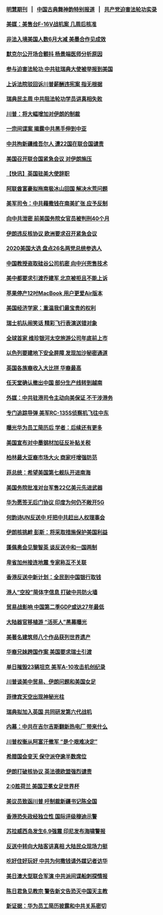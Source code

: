 #### [明慧期刊](https://github.com/gfw-breaker/mh-qikan) &nbsp;&nbsp;|&nbsp;&nbsp; [中国古典舞神韵特别报道](https://github.com/gfw-breaker/mh-news/blob/master/shenyun.md?t=07110735) &nbsp;&nbsp;|&nbsp;&nbsp; [共产党迫害法轮功实录](https://github.com/gfw-breaker/mh-news/blob/master/README.md?t=07110735)  

#### [美媒：美售台F-16V战机案 几周后核准](../pages/nsc418/n11377771.md?t=07110735) 

#### [非法入境美国人数6月大减 美墨合作见成效](../pages/nsc418/n11377308.md?t=07110735) 

#### [默克尔公开场合颤抖 杨景端医师分析原因](../pages/nsc418/n11377100.md?t=07110735) 

#### [参与迫害法轮功 中共驻瑞典大使被举报到美国](../pages/nsc418/n11376727.md?t=07110735) 

#### [上诉法院驳回诉川普薪酬违宪案 指无根据](../pages/nsc418/n11376979.md?t=07110735) 

#### [瑞典民主周 中共阻法轮功学员讲真相失败](../pages/nsc418/n11376814.md?t=07110735) 

#### [川普：将大幅增加对伊朗的制裁](../pages/nsc418/n11376633.md?t=07110735) 

#### [一宗间谍案 揭露中共黑手伸到中亚](../pages/nsc418/n11376477.md?t=07110735) 

#### [中共拘新疆维吾尔人 遭22国在联合国谴责](../pages/nsc418/n11376307.md?t=07110735) 

#### [美国召开联合国紧急会议 对伊朗施压](../pages/nsc418/n11376199.md?t=07110735) 

#### [【快讯】英国驻美大使辞职](../pages/nsc418/n11376087.md?t=07110735) 

#### [阿联酋富豪拟拖南极冰山回国 解决水荒问题](../pages/nsc418/n11375742.md?t=07110735) 

#### [美军司令：中共藉撒钱在南美扩张 应予反制](../pages/nsc418/n11375541.md?t=07110735) 

#### [向中共泄密 前美国务院女官员被判刑40个月](../pages/nsc418/n11374763.md?t=07110735) 

#### [伊朗违反核协议 欧洲要求召开紧急会议](../pages/nsc418/n11374980.md?t=07110735) 

#### [2020美国大选 盘点26名两党总统参选人](../pages/nsc418/n11374447.md?t=07110735) 

#### [中国教授盗取硅谷公司机密 向中兴兜售技术](../pages/nsc418/n11374684.md?t=07110735) 

#### [美中都要求引渡乔建军 北京被拒且不能上诉](../pages/nsc418/n11374492.md?t=07110735) 

#### [苹果停产12吋MacBook 用户更爱Air版本](../pages/nsc418/n11374258.md?t=07110735) 

#### [美国经济学家：重温我们最宝贵的权利](../pages/nsc418/n11374224.md?t=07110735) 

#### [瑞士机队闹笑话 精彩飞行表演送错对象](../pages/nsc418/n11374240.md?t=07110735) 

#### [全球首家 维珍银河太空旅游公司年底前上市](../pages/nsc418/n11374098.md?t=07110735) 

#### [以色列要建地下安全屏障 发现加沙秘密通道](../pages/nsc418/n11374020.md?t=07110735) 

#### [英国各族裔收入大比拼  华裔最高](../pages/nsc418/n11374091.md?t=07110735) 

#### [任天堂确认撤出中国 部分生产线转到越南](../pages/nsc418/n11374101.md?t=07110735) 

#### [外媒：中共驻港司令主动向美保证 不干涉港务](../pages/nsc418/n11373673.md?t=07110735) 

#### [专门追踪导弹 美军RC-135S侦察机飞往中东](../pages/nsc418/n11373733.md?t=07110735) 

#### [曝光华为员工简历后 学者：后续还有更多](../pages/nsc418/n11373245.md?t=07110735) 

#### [美国宣布对中墨钢材加征反补贴关税](../pages/nsc418/n11373591.md?t=07110735) 

#### [柏林最大亚裔市场大火 商家吁增强防范](../pages/nsc418/n11373505.md?t=07110735) 

#### [菲总统：希望美国第七舰队开进南海](../pages/nsc418/n11373325.md?t=07110735) 

#### [美国务院批准对台军售22亿美元先进武器](../pages/nsc418/n11372759.md?t=07110735) 

#### [华为愿签无后门协议 印度为何仍不敞开5G](../pages/nsc418/n11372425.md?t=07110735) 

#### [何韵诗UN反送中 吁把中共赶出人权理事会](../pages/nsc418/n11372333.md?t=07110735) 

#### [伊朗核挑衅 彭斯：将采取措施保护美国利益](../pages/nsc418/n11372220.md?t=07110735) 

#### [蓬佩奥会见黎智英 谈反送中和一国两制](../pages/nsc418/n11372426.md?t=07110735) 

#### [卑省加州接连地震 专家称互不关联](../pages/nsc418/n11371137.md?t=07110735) 

#### [香港反送中新计划：全民到中国银行取钱](../pages/nsc418/n11372291.md?t=07110735) 

#### [港人“空投”简体字信息 打破中共防火墙](../pages/nsc418/n11372244.md?t=07110735) 

#### [贸易战影响 中国第二季GDP或达27年最低](../pages/nsc418/n11371967.md?t=07110735) 

#### [大陆器官移植游 “活死人”黑幕曝光](../pages/nsc418/n11371067.md?t=07110735) 

#### [美著名建筑师八个作品获列世界遗产](../pages/nsc418/n11371840.md?t=07110735) 

#### [华裔兄妹跨国作案 美国要求瑞士引渡](../pages/nsc418/n11372061.md?t=07110735) 

#### [单日摧毁23辆坦克 美军A-10攻击机创纪录](../pages/nsc418/n11371647.md?t=07110735) 

#### [川普谈美中贸易、伊朗问题和美国女足](../pages/nsc418/n11371588.md?t=07110735) 

#### [菲律宾天空出现神秘光柱](../pages/nsc418/n11371462.md?t=07110735) 

#### [瑞典拟加入英国 共同研发第六代战机](../pages/nsc418/n11371178.md?t=07110735) 

#### [内幕：中共在吉尔吉斯翻新热电厂 带来什么](../pages/nsc418/n11370560.md?t=07110735) 

#### [川普权衡从阿富汗撤军 “是个艰难决定”](../pages/nsc418/n11370438.md?t=07110735) 

#### [希腊国会变天 保守派夺逾半数席位](../pages/nsc418/n11370413.md?t=07110735) 

#### [伊朗打破核协议 英法德欧盟强烈谴责](../pages/nsc418/n11370112.md?t=07110735) 

#### [2:0胜荷兰 美国卫冕女足世界杯](../pages/nsc418/n11370303.md?t=07110735) 

#### [美议员致函川普 吁制裁新疆书记陈全国](../pages/nsc418/n11370434.md?t=07110735) 

#### [香港恐失政经独立性 国际评级穆迪示警](../pages/nsc418/n11370408.md?t=07110735) 

#### [苏拉威西岛发生6.9强震 印尼发布海啸警报](../pages/nsc418/n11369988.md?t=07110735) 

#### [反送中转向大陆客讲真相 大陆民众现场力挺](../pages/nsc418/n11369987.md?t=07110735) 

#### [吃好住好玩好 中共为何撒钱请外媒记者访华](../pages/nsc418/n11365072.md?t=07110735) 

#### [美日澳大型联合军演 中共派间谍船刺探情报](../pages/nsc418/n11369323.md?t=07110735) 

#### [陈日君急见教宗 警告新文告恐灭中国天主教](../pages/nsc418/n11369249.md?t=07110735) 

#### [新证据：华为员工简历披露和中共关系密切](../pages/nsc418/n11368689.md?t=07110735) 

